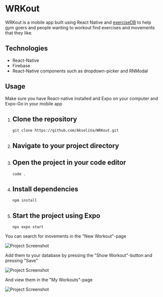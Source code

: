 # WRKout

WRKout is a mobile app built using React Native and [exerciseDB](https://rapidapi.com/justin-WFnsXH_t6/api/exercisedb/)
 to help gym goers and people wanting to workout find exercises and movements that they like.

## Technologies

- React-Native
- Firebase
- React-Native components such as dropdown-picker and RNModal

## Usage
Make sure you have React-native installed and Expo on your computer and Expo-Go in your mobile app

1. Clone the repository
   ---
   `git clone https://github.com/AkseliVa/WRKout.git`

2. Navigate to your project directory 
   ---

3. Open the project in your code editor
   ---
   `code .`

4. Install dependencies
   ---
   `npm install`

5. Start the project using Expo
   ---
   `npx expo start`

You can search for movements in the "New Workout"-page

![Project Screenshot](./Wrkoutss1.PNG)

Add them to your database by pressing the "Show Workout"-button and pressing "Save"

![Project Screenshot](./Wrkoutss2.PNG)

And view them in the "My Workouts"-page

![Project Screenshot](./Wrkoutss3.PNG)
